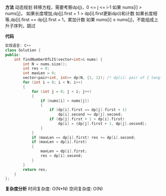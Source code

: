 **方法**
动态规划
转移方程，需要考察dp(j)，0 <= j <= i-1
如果 nums[i] > nums[j]，
如果长度增加,dp[j].first + 1 > dp[i].first更新dp(i)和计数 
如果长度相等,dp[i].first == dp[j].first + 1，累加计数
如果 nums[i] ≤ nums[j]，不能组成上升子序列，跳过

**代码**
```C++
实现语言: C++
class Solution {
public:
    int findNumberOfLIS(vector<int>& nums) {
        int N = nums.size();
        int res = 0;
        int maxLen = 0;
        vector<pair<int, int>> dp(N, {1, 1}); /* dp[i]: pair of { length, 以 nums[i] 结尾的LIS(最长上升子序列)的个数 } */
        for (int i = 0; i < N; i++)
        {
            for (int j = 0; j < i; j++)
            {
                if (nums[i] > nums[j])
                {
                    if (dp[i].first == dp[j].first + 1)
                        dp[i].second += dp[j].second;
                    if (dp[j].first + 1 > dp[i].first)
                        dp[i] = {dp[j].first + 1, dp[j].second};
                }
            }
            if (maxLen == dp[i].first) res += dp[i].second;
            if (maxLen < dp[i].first)
            {
                maxLen = dp[i].first;
                res = dp[i].second;
            }
        }
        return res;
    }
};
```
**复杂度分析**
时间复杂度: O(N*N)
空间复杂度: O(N)
